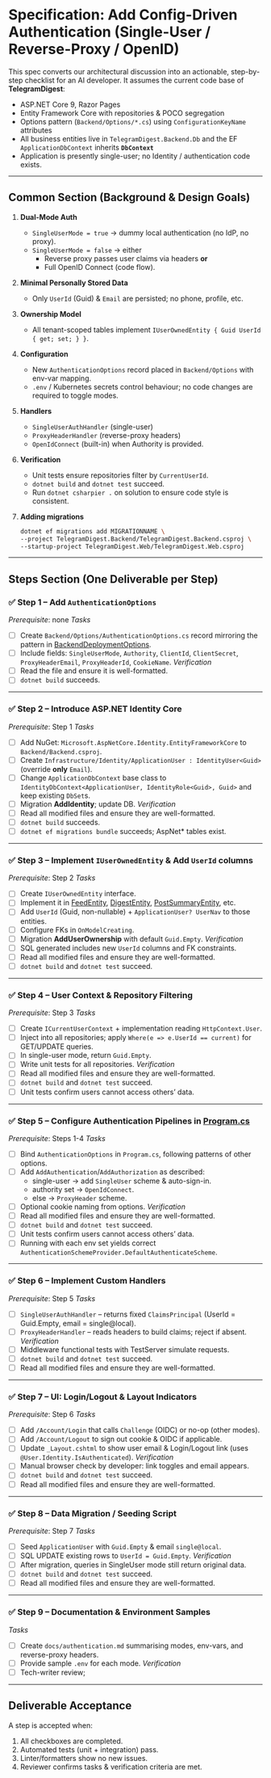 # Specification: Add Config-Driven Authentication (Single-User / Reverse-Proxy / OpenID)

This spec converts our architectural discussion into an actionable, step-by-step checklist for an AI developer.
It assumes the current code base of **TelegramDigest**:

- ASP.NET Core 9, Razor Pages
- Entity Framework Core with repositories & POCO segregation
- Options pattern (`Backend/Options/*.cs`) using `ConfigurationKeyName` attributes
- All business entities live in `TelegramDigest.Backend.Db` and the EF `ApplicationDbContext` inherits **`DbContext`**
- Application is presently single-user; no Identity / authentication code exists.

---

## Common Section (Background & Design Goals)

1. **Dual-Mode Auth**

   - `SingleUserMode = true` → dummy local authentication (no IdP, no proxy).
   - `SingleUserMode = false` → either
     - Reverse proxy passes user claims via headers **or**
     - Full OpenID Connect (code flow).

2. **Minimal Personally Stored Data**

   - Only `UserId` (Guid) & `Email` are persisted; no phone, profile, etc.

3. **Ownership Model**

   - All tenant-scoped tables implement `IUserOwnedEntity { Guid UserId { get; set; } }`.

4. **Configuration**

   - New `AuthenticationOptions` record placed in `Backend/Options` with env-var mapping.
   - `.env` / Kubernetes secrets control behaviour; no code changes are required to toggle modes.

5. **Handlers**

   - `SingleUserAuthHandler` (single-user)
   - `ProxyHeaderHandler` (reverse-proxy headers)
   - `OpenIdConnect` (built-in) when Authority is provided.

6. **Verification**
   - Unit tests ensure repositories filter by `CurrentUserId`.
   - `dotnet build` and `dotnet test` succeed.
   - Run `dotnet csharpier .` on solution to ensure code style is consistent.

7. **Adding migrations**
   ```bash
   dotnet ef migrations add MIGRATIONNAME \
   --project TelegramDigest.Backend/TelegramDigest.Backend.csproj \
   --startup-project TelegramDigest.Web/TelegramDigest.Web.csproj
   ```

---

## Steps Section (One Deliverable per Step)

### ✅ Step 1 – Add `AuthenticationOptions`

_Prerequisite_: none
_Tasks_

- [ ] Create `Backend/Options/AuthenticationOptions.cs` record mirroring the pattern in [BackendDeploymentOptions](file:///Users/user1/Projects/telegram_digest/TelegramDigest.Backend/Options/BackendDeploymentOptions.cs).
- [ ] Include fields: `SingleUserMode`, `Authority`, `ClientId`, `ClientSecret`, `ProxyHeaderEmail`, `ProxyHeaderId`, `CookieName`.
      _Verification_
- [ ] Read the file and ensure it is well-formatted.
- [ ] `dotnet build` succeeds.

---

### ✅ Step 2 – Introduce ASP.NET Identity Core

_Prerequisite_: Step 1
_Tasks_

- [ ] Add NuGet: `Microsoft.AspNetCore.Identity.EntityFrameworkCore` to `Backend/Backend.csproj`.
- [ ] Create `Infrastructure/Identity/ApplicationUser : IdentityUser<Guid>` (override **only** `Email`).
- [ ] Change `ApplicationDbContext` base class to `IdentityDbContext<ApplicationUser, IdentityRole<Guid>, Guid>` and keep existing `DbSet`s.
- [ ] Migration **AddIdentity**; update DB.
      _Verification_
- [ ] Read all modified files and ensure they are well-formatted.
- [ ] `dotnet build` succeeds.
- [ ] `dotnet ef migrations bundle` succeeds; AspNet\* tables exist.

---

### ✅ Step 3 – Implement `IUserOwnedEntity` & Add `UserId` columns

_Prerequisite_: Step 2
_Tasks_

- [ ] Create `IUserOwnedEntity` interface.
- [ ] Implement it in [FeedEntity](file:///Users/user1/Projects/telegram_digest/TelegramDigest.Backend/Db/Entities.cs), [DigestEntity](file:///Users/user1/Projects/telegram_digest/TelegramDigest.Backend/Db/Entities.cs), [PostSummaryEntity](file:///Users/user1/Projects/telegram_digest/TelegramDigest.Backend/Db/Entities.cs), etc.
- [ ] Add `UserId` (Guid, non-nullable) + `ApplicationUser? UserNav` to those entities.
- [ ] Configure FKs in `OnModelCreating`.
- [ ] Migration **AddUserOwnership** with default `Guid.Empty`.
      _Verification_
- [ ] SQL generated includes new `UserId` columns and FK constraints.
- [ ] Read all modified files and ensure they are well-formatted.
- [ ] `dotnet build` and `dotnet test` succeed.

---

### ✅ Step 4 – User Context & Repository Filtering

_Prerequisite_: Step 3
_Tasks_

- [ ] Create `ICurrentUserContext` + implementation reading `HttpContext.User`.
- [ ] Inject into all repositories; apply `Where(e => e.UserId == current)` for GET/UPDATE queries.
- [ ] In single-user mode, return `Guid.Empty`.
- [ ] Write unit tests for all repositories.
      _Verification_
- [ ] Read all modified files and ensure they are well-formatted.
- [ ] `dotnet build` and `dotnet test` succeed.
- [ ] Unit tests confirm users cannot access others’ data.

---

### ✅ Step 5 – Configure Authentication Pipelines in [Program.cs](file:///Users/user1/Projects/telegram_digest/TelegramDigest.Backend/Program.cs)

_Prerequisite_: Steps 1-4
_Tasks_

- [ ] Bind `AuthenticationOptions` in `Program.cs`, following patterns of other options.
- [ ] Add `AddAuthentication`/`AddAuthorization` as described:
  - single-user → add `SingleUser` scheme & auto-sign-in.
  - authority set → `OpenIdConnect`.
  - else → `ProxyHeader` scheme.
- [ ] Optional cookie naming from options.
      _Verification_
- [ ] Read all modified files and ensure they are well-formatted.
- [ ] `dotnet build` and `dotnet test` succeed.
- [ ] Unit tests confirm users cannot access others’ data.
- [ ] Running with each env set yields correct `AuthenticationSchemeProvider.DefaultAuthenticateScheme`.

---

### ✅ Step 6 – Implement Custom Handlers

_Prerequisite_: Step 5
_Tasks_

- [ ] `SingleUserAuthHandler` – returns fixed `ClaimsPrincipal` (UserId = Guid.Empty, email = single@local).
- [ ] `ProxyHeaderHandler` – reads headers to build claims; reject if absent.
      _Verification_
- [ ] Middleware functional tests with TestServer simulate requests.
- [ ] `dotnet build` and `dotnet test` succeed.
- [ ] Read all modified files and ensure they are well-formatted.

---

### ✅ Step 7 – UI: Login/Logout & Layout Indicators

_Prerequisite_: Step 6
_Tasks_

- [ ] Add `/Account/Login` that calls `Challenge` (OIDC) or no-op (other modes).
- [ ] Add `/Account/Logout` to sign out cookie & OIDC if applicable.
- [ ] Update `_Layout.cshtml` to show user email & Login/Logout link (uses `@User.Identity.IsAuthenticated`).
      _Verification_
- [ ] Manual browser check by developer: link toggles and email appears.
- [ ] `dotnet build` and `dotnet test` succeed.
- [ ] Read all modified files and ensure they are well-formatted.

---

### ✅ Step 8 – Data Migration / Seeding Script

_Prerequisite_: Step 7
_Tasks_

- [ ] Seed `ApplicationUser` with `Guid.Empty` & email `single@local`.
- [ ] SQL UPDATE existing rows to `UserId = Guid.Empty`.
      _Verification_
- [ ] After migration, queries in SingleUser mode still return original data.
- [ ] `dotnet build` and `dotnet test` succeed.
- [ ] Read all modified files and ensure they are well-formatted.

---

### ✅ Step 9 – Documentation & Environment Samples

_Tasks_

- [ ] Create `docs/authentication.md` summarising modes, env-vars, and reverse-proxy headers.
- [ ] Provide sample `.env` for each mode.
      _Verification_
- [ ] Tech-writer review; 

---

## Deliverable Acceptance

A step is accepted when:

1. All checkboxes are completed.
2. Automated tests (unit + integration) pass.
3. Linter/formatters show no new issues.
4. Reviewer confirms tasks & verification criteria are met.
